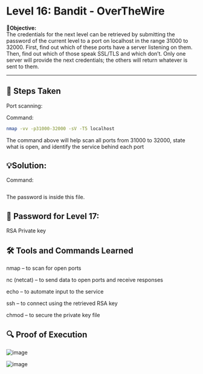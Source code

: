 # Level 16: Bandit - OverTheWire

**🎯Objective:**  
The credentials for the next level can be retrieved by submitting the password of the current level to a port on localhost in the range 31000 to 32000. First, find out which of these ports have a server listening on them. Then, find out which of those speak SSL/TLS and which don’t. Only one server will provide the next credentials; the others will return whatever is sent to them.

---

## 📝 Steps Taken
Port scanning:

Command:
   ```bash 
   nmap -vv -p31000-32000 -sV -T5 localhost
```
The command above will help scan all ports from 31000 to 32000, state what is open, and identify the service behind each port


## 💡Solution:


  Command:
   ```bash
   
```
The password is inside this file.

## 🔑 Password for Level 17:
RSA Private key

## 🛠️ Tools and Commands Learned

nmap – to scan for open ports

nc (netcat) – to send data to open ports and receive responses

echo – to automate input to the service

ssh – to connect using the retrieved RSA key

chmod – to secure the private key file

## 🔍 Proof of Execution
![image](https://github.com/user-attachments/assets/16bb923e-b220-4a01-839f-a3d674d7b067)

![image](https://github.com/user-attachments/assets/6a485dfc-a0ef-4878-9605-9cbe9b3b7b7f)
